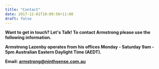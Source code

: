 ```yaml
---
title: "Contact"
date: 2017-12-01T10:09:58+11:00
draft: false    
---
```


<b>Want to get in touch? Let's Talk!<b>
<strong> To contact Armstrong please use the following information.<strong>

Armstrong Lazenby operates from his offices Monday - Saturday 9am - 5pm Australian Eastern Daylight Time (AEDT). 

Email: armstrong@ninthsense.com.au
